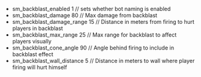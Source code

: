  * sm_backblast_enabled  1 // sets whether bot naming is enabled
 * sm_backblast_damage  80 // Max damage from backblast
 * sm_backblast_damage_range  15 // Distance in meters from firing to hurt players in backblast
 * sm_backblast_max_range  25 // Max range for backblast to affect players visually
 * sm_backblast_cone_angle  90 // Angle behind firing to include in backblast effect
 * sm_backblast_wall_distance  5 // Distance in meters to wall where player firing will hurt himself
